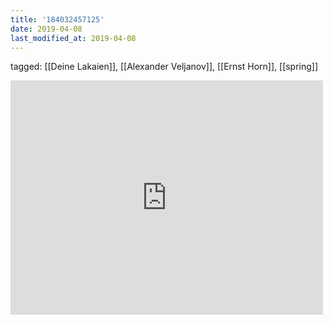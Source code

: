 ```yaml
---
title: '184032457125'
date: 2019-04-08
last_modified_at: 2019-04-08
---
```

tagged: [[Deine Lakaien]], [[Alexander Veljanov]], [[Ernst Horn]], [[spring]]
<iframe allow="accelerometer; autoplay; clipboard-write; encrypted-media; gyroscope; picture-in-picture" allowfullscreen="" frameborder="0" height="375" id="youtube_iframe" src="https://www.youtube.com/embed/laf8SgzSi24?feature=oembed&amp;enablejsapi=1&amp;origin=https://safe.txmblr.com&amp;wmode=opaque" width="500"></iframe>